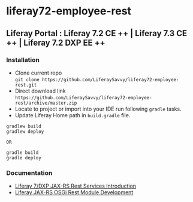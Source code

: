 # liferay72-employee-rest
## Liferay Portal : Liferay 7.2 CE ++ |  Liferay 7.3 CE ++ | Liferay 7.2 DXP EE ++
### Installation
* Clone current repo  
`git clone https://github.com/LiferaySavvy/liferay72-employee-rest.git`
* Direct download link  
`https://github.com/LiferaySavvy/liferay72-employee-rest/archive/master.zip`
* Locate to project or import into your IDE run following `gradle` tasks.  
* Update Liferay Home path in `build.gradle` file.
````
gradlew build
gradlew deploy

OR

gradle build
gradle deploy

````
### Documentation 
* [Liferay 7/DXP JAX-RS Rest Services Introduction](http://www.liferaysavvy.com/2020/03/liferay-7dxp-jax-rs-rest-services.html)  
* [Liferay JAX-RS OSGi Rest Module Development](http://www.liferaysavvy.com/2020/03/liferay-jax-rs-osgi-rest-module.html)  
